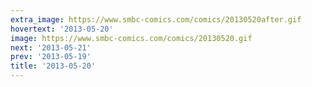 ```yaml
---
extra_image: https://www.smbc-comics.com/comics/20130520after.gif
hovertext: '2013-05-20'
image: https://www.smbc-comics.com/comics/20130520.gif
next: '2013-05-21'
prev: '2013-05-19'
title: '2013-05-20'
---
```


